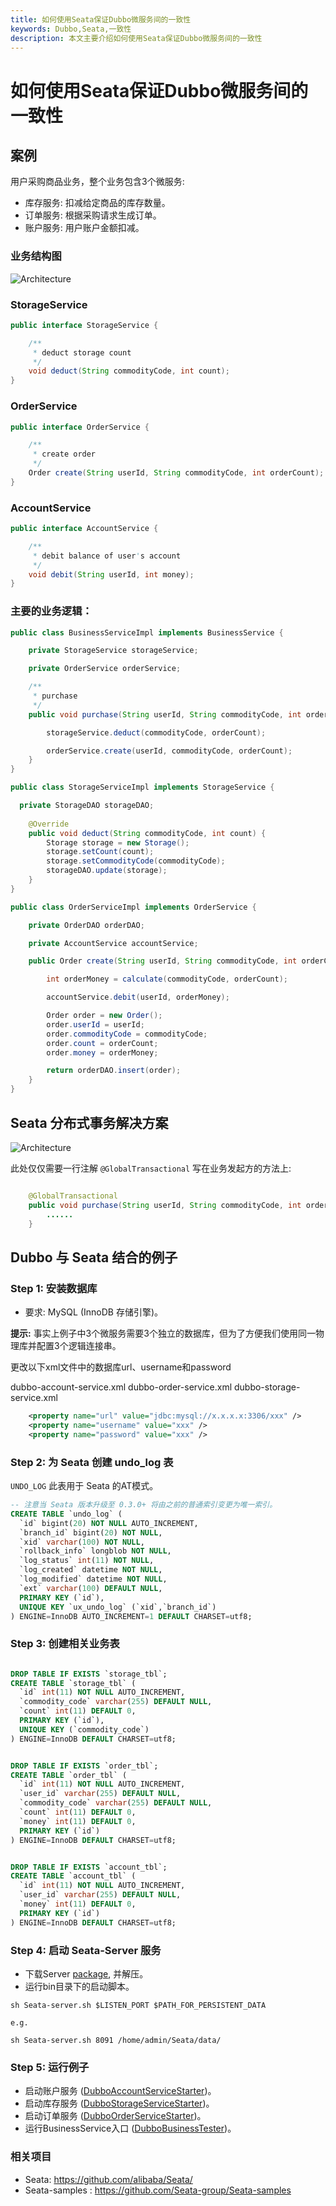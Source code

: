 ```yaml
---
title: 如何使用Seata保证Dubbo微服务间的一致性
keywords: Dubbo,Seata,一致性
description: 本文主要介绍如何使用Seata保证Dubbo微服务间的一致性
---
```

# 如何使用Seata保证Dubbo微服务间的一致性



## 案例

用户采购商品业务，整个业务包含3个微服务:

- 库存服务: 扣减给定商品的库存数量。
- 订单服务: 根据采购请求生成订单。
- 账户服务: 用户账户金额扣减。

### 业务结构图

![Architecture](../../img/blog/fescar/fescar-1.png) 


### StorageService

```java
public interface StorageService {

    /**
     * deduct storage count
     */
    void deduct(String commodityCode, int count);
}
```

### OrderService

```java
public interface OrderService {

    /**
     * create order
     */
    Order create(String userId, String commodityCode, int orderCount);
}
```

### AccountService

```java
public interface AccountService {

    /**
     * debit balance of user's account
     */
    void debit(String userId, int money);
}
```

### 主要的业务逻辑：

```java
public class BusinessServiceImpl implements BusinessService {

    private StorageService storageService;

    private OrderService orderService;

    /**
     * purchase
     */
    public void purchase(String userId, String commodityCode, int orderCount) {

        storageService.deduct(commodityCode, orderCount);

        orderService.create(userId, commodityCode, orderCount);
    }
}
```

```java
public class StorageServiceImpl implements StorageService {

  private StorageDAO storageDAO;
  
    @Override
    public void deduct(String commodityCode, int count) {
        Storage storage = new Storage();
        storage.setCount(count);
        storage.setCommodityCode(commodityCode);
        storageDAO.update(storage);
    }
}
```

```java
public class OrderServiceImpl implements OrderService {

    private OrderDAO orderDAO;

    private AccountService accountService;

    public Order create(String userId, String commodityCode, int orderCount) {

        int orderMoney = calculate(commodityCode, orderCount);

        accountService.debit(userId, orderMoney);

        Order order = new Order();
        order.userId = userId;
        order.commodityCode = commodityCode;
        order.count = orderCount;
        order.money = orderMoney;

        return orderDAO.insert(order);
    }
}
```

## Seata 分布式事务解决方案

![Architecture](../../img/blog/fescar/fescar-2.png) 

此处仅仅需要一行注解 `@GlobalTransactional` 写在业务发起方的方法上: 

```java

    @GlobalTransactional
    public void purchase(String userId, String commodityCode, int orderCount) {
        ......
    }
```

##  Dubbo 与 Seata 结合的例子

### Step 1: 安装数据库

- 要求: MySQL (InnoDB 存储引擎)。

**提示:** 事实上例子中3个微服务需要3个独立的数据库，但为了方便我们使用同一物理库并配置3个逻辑连接串。 

更改以下xml文件中的数据库url、username和password

dubbo-account-service.xml
dubbo-order-service.xml
dubbo-storage-service.xml

```xml
    <property name="url" value="jdbc:mysql://x.x.x.x:3306/xxx" />
    <property name="username" value="xxx" />
    <property name="password" value="xxx" />
```
### Step 2: 为 Seata 创建 undo_log 表

`UNDO_LOG` 此表用于 Seata 的AT模式。

```sql
-- 注意当 Seata 版本升级至 0.3.0+ 将由之前的普通索引变更为唯一索引。
CREATE TABLE `undo_log` (
  `id` bigint(20) NOT NULL AUTO_INCREMENT,
  `branch_id` bigint(20) NOT NULL,
  `xid` varchar(100) NOT NULL,
  `rollback_info` longblob NOT NULL,
  `log_status` int(11) NOT NULL,
  `log_created` datetime NOT NULL,
  `log_modified` datetime NOT NULL,
  `ext` varchar(100) DEFAULT NULL,
  PRIMARY KEY (`id`),
  UNIQUE KEY `ux_undo_log` (`xid`,`branch_id`)
) ENGINE=InnoDB AUTO_INCREMENT=1 DEFAULT CHARSET=utf8;
```

### Step 3: 创建相关业务表

```sql

DROP TABLE IF EXISTS `storage_tbl`;
CREATE TABLE `storage_tbl` (
  `id` int(11) NOT NULL AUTO_INCREMENT,
  `commodity_code` varchar(255) DEFAULT NULL,
  `count` int(11) DEFAULT 0,
  PRIMARY KEY (`id`),
  UNIQUE KEY (`commodity_code`)
) ENGINE=InnoDB DEFAULT CHARSET=utf8;


DROP TABLE IF EXISTS `order_tbl`;
CREATE TABLE `order_tbl` (
  `id` int(11) NOT NULL AUTO_INCREMENT,
  `user_id` varchar(255) DEFAULT NULL,
  `commodity_code` varchar(255) DEFAULT NULL,
  `count` int(11) DEFAULT 0,
  `money` int(11) DEFAULT 0,
  PRIMARY KEY (`id`)
) ENGINE=InnoDB DEFAULT CHARSET=utf8;


DROP TABLE IF EXISTS `account_tbl`;
CREATE TABLE `account_tbl` (
  `id` int(11) NOT NULL AUTO_INCREMENT,
  `user_id` varchar(255) DEFAULT NULL,
  `money` int(11) DEFAULT 0,
  PRIMARY KEY (`id`)
) ENGINE=InnoDB DEFAULT CHARSET=utf8;
```
### Step 4: 启动 Seata-Server 服务

- 下载Server [package](https://github.com/alibaba/Seata/releases), 并解压。
- 运行bin目录下的启动脚本。

```shell
sh Seata-server.sh $LISTEN_PORT $PATH_FOR_PERSISTENT_DATA

e.g.

sh Seata-server.sh 8091 /home/admin/Seata/data/
```

### Step 5: 运行例子

- 启动账户服务 ([DubboAccountServiceStarter](https://github.com/Seata-group/Seata-samples/blob/master/dubbo/src/main/java/com/alibaba/Seata/samples/dubbo/starter/DubboAccountServiceStarter.java))。
- 启动库存服务 ([DubboStorageServiceStarter](https://github.com/Seata-group/Seata-samples/blob/master/dubbo/src/main/java/com/alibaba/Seata/samples/dubbo/starter/DubboStorageServiceStarter.java))。
- 启动订单服务 ([DubboOrderServiceStarter](https://github.com/Seata-group/Seata-samples/blob/master/dubbo/src/main/java/com/alibaba/Seata/samples/dubbo/starter/DubboOrderServiceStarter.java))。
- 运行BusinessService入口 ([DubboBusinessTester](https://github.com/Seata-group/Seata-samples/blob/master/dubbo/src/main/java/com/alibaba/Seata/samples/dubbo/starter/DubboBusinessTester.java))。

### 相关项目
* Seata:          https://github.com/alibaba/Seata/
* Seata-samples : https://github.com/Seata-group/Seata-samples  
